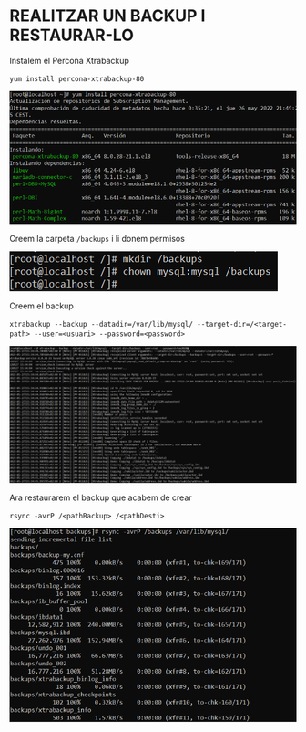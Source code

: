 # REALITZAR UN BACKUP I RESTAURAR-LO

Instalem el Percona Xtrabackup

`yum install percona-xtrabackup-80`

![ScreenShot](imgs/install.png)

Creem la carpeta `/backups` i li donem permisos

![ScreenShot](imgs/carpeta.png)

Creem el backup

`xtrabackup --backup --datadir=/var/lib/mysql/ --target-dir=/<target-path> --user=<usuari> --password=<password>`

![ScreenShot](imgs/backup.png)

Ara restaurarem el backup que acabem de crear

`rsync -avrP /<pathBackup> /<pathDesti>`

![ScreenShot](imgs/restore.png)
